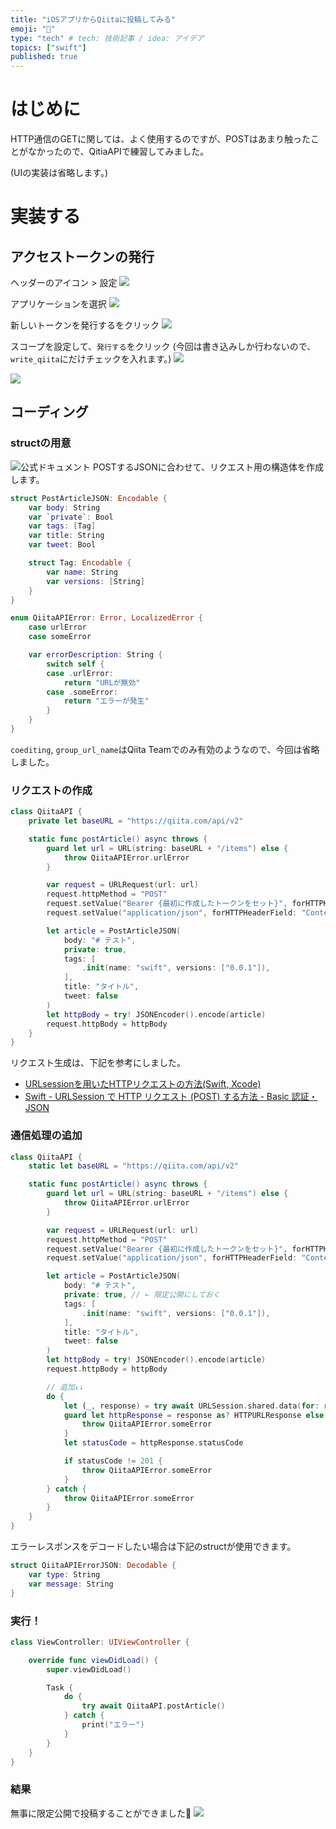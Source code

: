```yaml
---
title: "iOSアプリからQiitaに投稿してみる"
emoji: "📑"
type: "tech" # tech: 技術記事 / idea: アイデア
topics: ["swift"]
published: true
---
```


# はじめに
HTTP通信のGETに関しては、よく使用するのですが、POSTはあまり触ったことがなかったので、QitiaAPIで練習してみました。

(UIの実装は省略します。)

# 実装する
## アクセストークンの発行
ヘッダーのアイコン > 設定
![](https://storage.googleapis.com/zenn-user-upload/21b9a1c6f733-20221230.png)

アプリケーションを選択
![](https://storage.googleapis.com/zenn-user-upload/d03aece55e33-20221230.png)

新しいトークンを発行するをクリック
![](https://storage.googleapis.com/zenn-user-upload/a3a407303c42-20221230.png)

スコープを設定して、`発行する`をクリック
(今回は書き込みしか行わないので、`write_qiita`にだけチェックを入れます。)
![](https://storage.googleapis.com/zenn-user-upload/63b17e1d64e3-20221230.png)

![](https://storage.googleapis.com/zenn-user-upload/f04c8834eda3-20221230.png)

## コーディング
### structの用意
![公式ドキュメント](https://storage.googleapis.com/zenn-user-upload/f88ace5fa1b2-20221229.png)
POSTするJSONに合わせて、リクエスト用の構造体を作成します。
```swift
struct PostArticleJSON: Encodable {
    var body: String
    var `private`: Bool
    var tags: [Tag]
    var title: String
    var tweet: Bool

    struct Tag: Encodable {
        var name: String
        var versions: [String]
    }
}

enum QiitaAPIError: Error, LocalizedError {
    case urlError
    case someError

    var errorDescription: String {
        switch self {
        case .urlError:
            return "URLが無効"
        case .someError:
            return "エラーが発生"
        }
    }
}
```

`coediting`, `group_url_name`はQiita Teamでのみ有効のようなので、今回は省略しました。

### リクエストの作成
```swift
class QiitaAPI {
    private let baseURL = "https://qiita.com/api/v2"

    static func postArticle() async throws {
        guard let url = URL(string: baseURL + "/items") else {
            throw QiitaAPIError.urlError
        }

        var request = URLRequest(url: url)
        request.httpMethod = "POST"
        request.setValue("Bearer {最初に作成したトークンをセット}", forHTTPHeaderField: "Authorization")
        request.setValue("application/json", forHTTPHeaderField: "Content-Type")

        let article = PostArticleJSON(
            body: "# テスト",
            private: true,
            tags: [
                .init(name: "swift", versions: ["0.0.1"]),
            ],
            title: "タイトル",
            tweet: false
        )
        let httpBody = try! JSONEncoder().encode(article)
        request.httpBody = httpBody
    }
}
```
リクエスト生成は、下記を参考にしました。
- [URLsessionを用いたHTTPリクエストの方法(Swift, Xcode)](https://qiita.com/shungo_m/items/64564fd822a7558ac7b1)
- [Swift - URLSession で HTTP リクエスト (POST) する方法 - Basic 認証・JSON](https://softmoco.com/basics/how-to-make-http-request-basic-auth-json.php)

### 通信処理の追加
```swift
class QiitaAPI {
    static let baseURL = "https://qiita.com/api/v2"

    static func postArticle() async throws {
        guard let url = URL(string: baseURL + "/items") else {
            throw QiitaAPIError.urlError
        }

        var request = URLRequest(url: url)
        request.httpMethod = "POST"
        request.setValue("Bearer {最初に作成したトークンをセット}", forHTTPHeaderField: "Authorization")
        request.setValue("application/json", forHTTPHeaderField: "Content-Type")

        let article = PostArticleJSON(
            body: "# テスト",
            private: true, // ← 限定公開にしておく
            tags: [
                .init(name: "swift", versions: ["0.0.1"]),
            ],
            title: "タイトル",
            tweet: false
        )
        let httpBody = try! JSONEncoder().encode(article)
        request.httpBody = httpBody

        // 追加↓↓
        do {
            let (_, response) = try await URLSession.shared.data(for: request)
            guard let httpResponse = response as? HTTPURLResponse else {
                throw QiitaAPIError.someError
            }
            let statusCode = httpResponse.statusCode

            if statusCode != 201 {
                throw QiitaAPIError.someError
            }
        } catch {
            throw QiitaAPIError.someError
        }
    }
}
```

エラーレスポンスをデコードしたい場合は下記のstructが使用できます。
```swift
struct QiitaAPIErrorJSON: Decodable {
    var type: String
    var message: String
}
```

### 実行！
```swift
class ViewController: UIViewController {

    override func viewDidLoad() {
        super.viewDidLoad()

        Task {
            do {
                try await QiitaAPI.postArticle()
            } catch {
                print("エラー")
            }
        }
    }
}
```

### 結果
無事に限定公開で投稿することができました🎉
![](https://storage.googleapis.com/zenn-user-upload/a47114585db8-20221230.png)